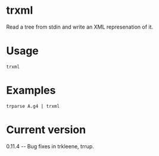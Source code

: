 # trxml

Read a tree from stdin and write an XML represenation of it.

# Usage

    trxml

# Examples

    trparse A.g4 | trxml

# Current version

0.11.4 -- Bug fixes in trkleene, trrup.
